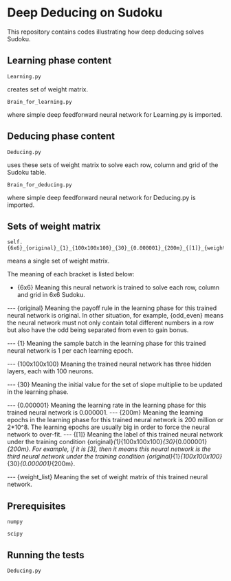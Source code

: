 # Deep Deducing on Sudoku

This repository contains codes illustrating how deep deducing solves Sudoku.

## Learning phase content

```
Learning.py            
```

creates set of weight matrix.

```
Brain_for_learning.py
```

where simple deep feedforward neural network for Learning.py is imported.

## Deducing phase content

```
Deducing.py              
```

uses these sets of weight matrix to solve each row, column and grid of the Sudoku table.

```
Brain_for_deducing.py   
```

where simple deep feedforward neural network for Deducing.py is imported.

## Sets of weight matrix

```
self.{6x6}_{original}_{1}_{100x100x100}_{30}_{0.000001}_{200m}_{[1]}_{weight_list}
```

means a single set of weight matrix.


The meaning of each bracket is listed below:

*  {6x6}
          Meaning this neural network is trained to solve each row, column and grid in 6x6 Sudoku.
          
---  {original}
          Meaning the payoff rule in the learning phase for this trained neural network is original.
          In other situation, for example, {odd_even} means the neural network must not only contain total different 
          numbers in a row but also have the odd being separated from even to gain bonus.
          
---  {1}
          Meaning the sample batch in the learning phase for this trained neural network is 1 per each learning epoch.
          
---  {100x100x100}
          Meaning the trained neural network has three hidden layers, each with 100 neurons.
          
---  {30}
          Meaning the initial value for the set of slope multiplie to be updated in the learning phase.
          
---  {0.000001}
          Meaning the learning rate in the learning phase for this trained neural network is 0.000001.
---  {200m}
          Meaning the learning epochs in the learning phase for this trained neural network is 200 million or 2*10^8. The learning epochs are usually big in order to force the neural network to over-fit.
---  {[1]}
          Meaning the label of this trained neural network under the training condition {original}_{1}_{100x100x100}_{30}_{0.000001}_{200m}.
          For example, if it is [3], then it means this neural network is the third neural network under the training condition 
          {original}_{1}_{100x100x100}_{30}_{0.000001}_{200m}.
          
---  {weight_list}
          Meaning the set of weight matrix of this trained neural network.

## Prerequisites

```
numpy
```

```
scipy
```

## Running the tests

```
Deducing.py  
```


